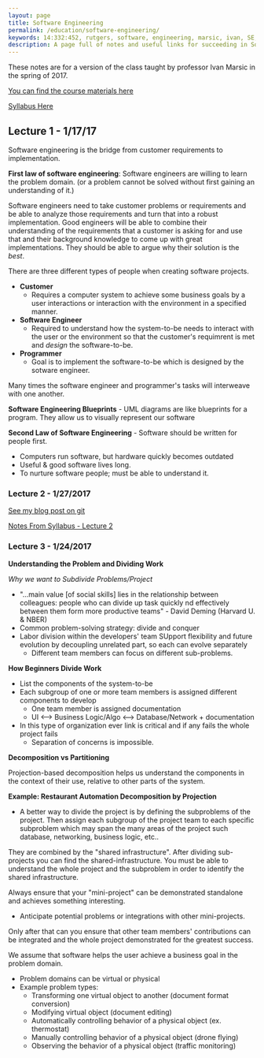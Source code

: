 ```yaml
---
layout: page
title: Software Engineering
permalink: /education/software-engineering/
keywords: 14:332:452, rutgers, software, engineering, marsic, ivan, SE, git, version, control, team
description: A page full of notes and useful links for succeeding in Software Engineering at Rutgers University.
---
```


These notes are for a version of the class taught by professor Ivan Marsic in the spring of 2017.

[You can find the course materials here](http://ece.rutgers.edu/~marsic/Teaching/SE)

[Syllabus Here](http://eceweb1.rutgers.edu/~marsic/Teaching/SE/syllabus.html)

## Lecture 1 - 1/17/17 

Software engineering is the bridge from customer requirements to implementation.

**First law of software engineering**: Software engineers are willing to learn the problem domain. (or a problem cannot be solved without first gaining an understanding of it.)

Software engineers need to take customer problems or requirements and be able to analyze those requirements and turn that into a robust implementation. Good engineers will be able to combine their understanding of the requirements that a customer is asking for and use that and their background knowledge to come up with great implementations. They should be able to argue why their solution is the *best*.

There are three different types of people when creating software projects.

- **Customer**
  - Requires a computer system to achieve some business goals by a user interactions or interaction with the environment in a specified manner.
- **Software Engineer**
  - Required to understand how the system-to-be needs to interact with the user or the environment so that the customer's requimrent is met and *design* the software-to-be.
- **Programmer**
  - Goal is to implement the software-to-be which is designed by the sotware engineer.

Many times the software engineer and programmer's tasks will interweave with one another.

**Software Engineering Blueprints** - UML diagrams are like blueprints for a program. They allow us to visually represent our software

**Second Law of Software Engineering** - Software should be written for people first.

- Computers run software, but hardware quickly becomes outdated
- Useful & good software lives long.
- To nurture software people; must be able to understand it.


### Lecture 2 - 1/27/2017

[See my blog post on git](/blog/tips/intro-to-git/)

[Notes From Syllabus - Lecture 2](http://eceweb1.rutgers.edu/~marsic/Teaching/SE/syllabus.html)

### Lecture 3 - 1/24/2017

**Understanding the Problem and Dividing Work**

_Why we want to Subdivide Problems/Project_

- "...main value [of social skills] lies in the relationship between colleagues: people who can divide up task quickly nd effectively between them form more productive teams" - David Deming (Harvard U. & NBER)
- Common problem-solving strategy: divide and conquer
- Labor division within the developers' team
SUpport flexibility and future evolution by decoupling unrelated part, so each can evolve separately
  - Different team members can focus on different sub-problems.

**How Beginners Divide Work**

- List the components of the system-to-be
- Each subgroup of one or more team members is assigned different components to develop
  - One team member is assigned documentation
  - UI <--> Business Logic/Algo <--> Database/Network + documentation
- In this type of organization ever link is critical and if any fails the whole project fails
  - Separation of concerns is impossible.

**Decomposition vs Partitioning**

Projection-based decomposition helps us understand the components in the context of their use, relative to other parts of the system.

**Example: Restaurant Automation Decomposition by Projection**

- A better way to divide the project is by defining the subproblems of the project. Then assign each subgroup of the project team to each specific subproblem which may span the many areas of the project such database, networking, business logic, etc..

They are combined by the "shared infrastructure". After dividing sub-projects you can find the shared-infrastructure. You must be able to understand the whole project and the subproblem in order to identify the shared infrastructure.

Always ensure that your "mini-project" can be demonstrated standalone and achieves something interesting.

- Anticipate potential problems or integrations with other mini-projects.

Only after that can you ensure that other team members' contributions can be integrated and the whole project demonstrated for the greatest success.

We assume that software helps the user achieve a business goal in the problem domain.

- Problem domains can be virtual or physical
- Example problem types:
  - Transforming one virtual object to another (document format conversion)
  - Modifying virtual object (document editing)
  - Automatically controlling behavior of a physical object (ex. thermostat)
  - Manually controlling behavior of a physical object (drone flying)
  - Observing the behavior of a physical object (traffic monitoring)